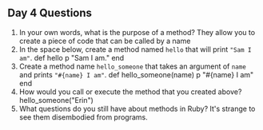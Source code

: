 ## Day 4 Questions

1. In your own words, what is the purpose of a method?
  They allow you to create a piece of code that can be called by a name
1. In the space below, create a method named `hello` that will print `"Sam I am"`.
  def hello
    p "Sam I am."
  end
1. Create a method name `hello_someone` that takes an argument of `name` and prints `"#{name} I am"`.
  def hello_someone(name)
    p "#{name} I am"
  end
1. How would you call or execute the method that you created above?
  hello_someone("Erin")
1. What questions do you still have about methods in Ruby?
  It's strange to see them disembodied from programs.

